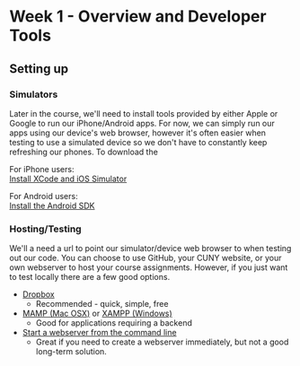 Week 1 - Overview and Developer Tools
======================

Setting up
--

### Simulators

Later in the course, we'll need to install tools provided by either Apple or Google to run our iPhone/Android apps. For now, we can simply run our apps using our device's web browser, however it's often easier when testing to use a simulated device so we don't have to constantly keep refreshing our phones. To download the 

For iPhone users:  
[Install XCode and iOS Simulator](https://github.com/jblinder/little-screens/wiki/Resources#xcode-and-ios-simulator)

For Android users:  
[Install the Android SDK](https://github.com/jblinder/little-screens/wiki/Resources#android-sdk-and-simulator)

### Hosting/Testing

We'll a need a url to point our simulator/device web browser to when testing out our code. You can choose to use GitHub, your CUNY website, or your own webserver to host your course assignments. However, if you just want to test locally there are a few good options.

* [Dropbox](http://www.creativepro.com/article/how-to-use-dropbox-a-web-server-3-easy-steps)
	* Recommended  - quick, simple, free
* [MAMP (Mac OSX)](http://www.mamp.info/en/) or [XAMPP (Windows)](https://www.apachefriends.org/index.html)
	* Good for applications requiring a backend
* [Start a webserver from the command line](http://lifehacker.com/start-a-simple-web-server-from-any-directory-on-your-ma-496425450)
	* Great if you need to create a webserver immediately, but not a good long-term solution.


